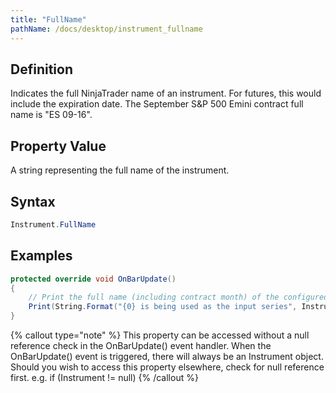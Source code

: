 ```yaml
---
title: "FullName"
pathName: /docs/desktop/instrument_fullname
---
```


## Definition

Indicates the full NinjaTrader name of an instrument. For futures, this would include the expiration date. The September S&P 500 Emini contract full name is "ES 09-16".

## Property Value

A string representing the full name of the instrument.

## Syntax

```csharp
Instrument.FullName
```

## Examples

```csharp
protected override void OnBarUpdate()
{
    // Print the full name (including contract month) of the configured instrument
    Print(String.Format("{0} is being used as the input series", Instrument.FullName));
}
```

{% callout type="note" %}
This property can be accessed without a null reference check in the OnBarUpdate() event handler. When the OnBarUpdate() event is triggered, there will always be an Instrument object. Should you wish to access this property elsewhere, check for null reference first. e.g. if (Instrument != null)
{% /callout %}
